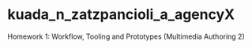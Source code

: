 # kuada_n_zatzpancioli_a_agencyX
Homework 1: Workflow, Tooling and Prototypes (Multimedia Authoring 2)
